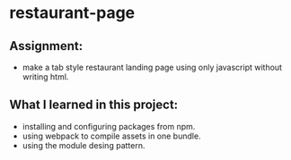 # restaurant-page

## Assignment:
- make a tab style restaurant landing page using only javascript without writing html.

## What I learned in this project:
- installing and configuring packages from npm.
- using webpack to compile assets in one bundle.
- using the module desing pattern.
